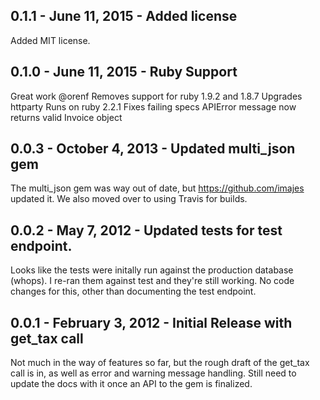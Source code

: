 ## 0.1.1 - June 11, 2015 - Added license

Added MIT license.

## 0.1.0 - June 11, 2015 - Ruby Support

Great work @orenf
Removes support for ruby 1.9.2 and 1.8.7
Upgrades httparty
Runs on ruby 2.2.1
Fixes failing specs
APIError message now returns valid Invoice object


## 0.0.3 - October 4, 2013 - Updated multi_json gem

The multi_json gem was way out of date, but https://github.com/imajes
updated it. We also moved over to using Travis for builds.

## 0.0.2 - May 7, 2012 - Updated tests for test endpoint.

Looks like the tests were initally run against the production database
(whops). I re-ran them against test and they're still working.
No code changes for this, other than documenting the test endpoint.

## 0.0.1 - February 3, 2012 - Initial Release with get_tax call

Not much in the way of features so far, but the rough draft of the get_tax call is in,
as well as error and warning message handling. Still need to update the docs with it
once an API to the gem is finalized.
